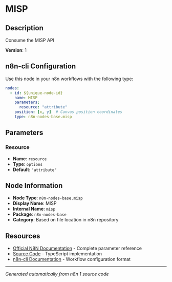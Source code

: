 # MISP

## Description

Consume the MISP API

**Version**: 1

## n8n-cli Configuration

Use this node in your n8n workflows with the following type:

```yaml
nodes:
  - id: ${unique-node-id}
    name: MISP
    parameters:
      resource: "attribute"
    position: [x, y]  # Canvas position coordinates
    type: n8n-nodes-base.misp
```

## Parameters

### Resource

- **Name**: `resource`
- **Type**: `options`
- **Default**: `"attribute"`


## Node Information

- **Node Type**: `n8n-nodes-base.misp`
- **Display Name**: MISP
- **Internal Name**: `misp`
- **Package**: `n8n-nodes-base`
- **Category**: Based on file location in n8n repository

## Resources

- [Official N8N Documentation](https://docs.n8n.io/integrations/builtin/app-nodes/n8n-nodes-base.misp/) - Complete parameter reference
- [Source Code](https://github.com/n8n-io/n8n/blob/master/packages/nodes-base/nodes/Misp/Misp.node.ts) - TypeScript implementation
- [n8n-cli Documentation](https://github.com/edenreich/n8n-cli) - Workflow configuration format

---
*Generated automatically from n8n 1 source code*
